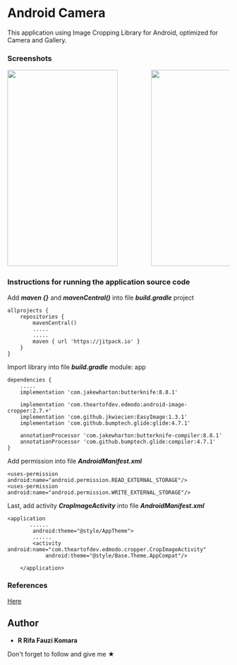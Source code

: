 # Android Camera
This application using Image Cropping Library for Android, optimized for Camera and Gallery.

### Screenshots
<pre>
<img src="Screenshot/Screenshot_20180913-154741_Android Camera.jpg" width="250" height="444">         <img src="Screenshot/Screenshot_20180913-154814_Android System.jpg" width="250" height="444">         <img src="Screenshot/Screenshot_20180913-154844_Android Camera.jpg" width="250" height="444">         <img src="Screenshot/Screenshot_20180913-154851_Android Camera.jpg" width="250" height="444">
</pre>

### Instructions for running the application source code
Add ***maven {}*** and ***mavenCentral()*** into file ***build.gradle*** project

```
allprojects {
    repositories {
        mavenCentral()
        .....
        .....
        maven { url 'https://jitpack.io' }
    }
}
```

Import library into file ***build.gradle*** module: app 

```
dependencies {
    .....
    implementation 'com.jakewharton:butterknife:8.8.1'

    implementation 'com.theartofdev.edmodo:android-image-cropper:2.7.+'
    implementation 'com.github.jkwiecien:EasyImage:1.3.1'
    implementation 'com.github.bumptech.glide:glide:4.7.1'

    annotationProcessor 'com.jakewharton:butterknife-compiler:8.8.1'
    annotationProcessor 'com.github.bumptech.glide:compiler:4.7.1'
}
```
Add permission into file ***AndroidManifest.xml***

```
<uses-permission android:name="android.permission.READ_EXTERNAL_STORAGE"/>
<uses-permission android:name="android.permission.WRITE_EXTERNAL_STORAGE"/>
```

Last, add activity ***CropImageActivity*** into file ***AndroidManifest.xml***

```
<application
       ......
        android:theme="@style/AppTheme">
        ......
        <activity android:name="com.theartofdev.edmodo.cropper.CropImageActivity"
            android:theme="@style/Base.Theme.AppCompat"/>
            
    </application>
```

### References
<a href="https://github.com/jkwiecien/EasyImage">Here</a>

## Author

* **R Rifa Fauzi Komara**

Don't forget to follow and give me ★
